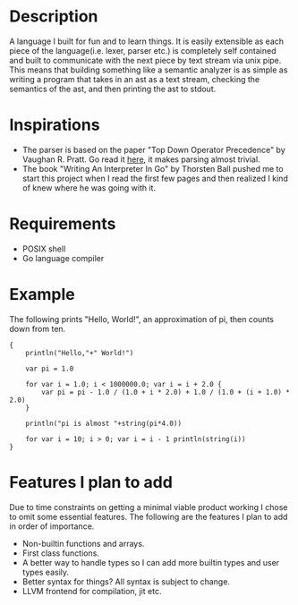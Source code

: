 # Description
A language I built for fun and to learn things.
It is easily extensible as each piece of the language(i.e. lexer, parser etc.) is completely self contained and built to communicate with the next piece by text stream via unix pipe.
This means that building something like a semantic analyzer is as simple as writing a program that takes in an ast as a text stream, checking the semantics of the ast, and then printing the ast to stdout.

# Inspirations
+ The parser is based on the paper "Top Down Operator Precedence" by Vaughan R. Pratt. Go read it [here](https://tdop.github.io/), it makes parsing almost trivial.
+ The book "Writing An Interpreter In Go" by Thorsten Ball pushed me to start this project when I read the first few pages and then realized I kind of knew where he was going with it.

# Requirements
+ POSIX shell
+ Go language compiler

# Example
The following prints "Hello, World!", an approximation of pi, then counts down from ten.

    {
        println("Hello,"+" World!")
      
        var pi = 1.0
      
        for var i = 1.0; i < 1000000.0; var i = i + 2.0 {
            var pi = pi - 1.0 / (1.0 + i * 2.0) + 1.0 / (1.0 + (i + 1.0) * 2.0)
        }
        
        println("pi is almost "+string(pi*4.0))
        
        for var i = 10; i > 0; var i = i - 1 println(string(i))
    }
    
# Features I plan to add
Due to time constraints on getting a minimal viable product working I chose to omit some essential features.
The following are the features I plan to add in order of importance.
+ Non-builtin functions and arrays.
+ First class functions.
+ A better way to handle types so I can add more builtin types and user types easily.
+ Better syntax for things? All syntax is subject to change. 
+ LLVM frontend for compilation, jit etc.
